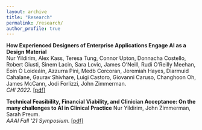 ```yaml
---
layout: archive
title: "Research"
permalink: /research/
author_profile: true
---
```


**How Experienced Designers of Enterprise Applications Engage AI as a Design Material**  
Nur Yildirim, Alex Kass, Teresa Tung, Connor Upton, Donnacha Costello, Robert Giusti, Sinem Lacin, Sara Lovic, James O’Neill, Rudi O’Reilly Meehan, Eoin Ó Loideáin, Azzurra Pini, Medb Corcoran, Jeremiah Hayes, Diarmuid Cahalane, Gaurav Shivhare, Luigi Castoro, Giovanni Caruso, Changhoon Oh, James McCann, Jodi Forlizzi, John Zimmerman.<br>
*CHI 2022.* [[pdf]](https://dl.acm.org/doi/pdf/10.1145/3491102.3517491)

**Technical Feasibility, Financial Viability, and Clinician Acceptance: On the many challenges to AI in Clinical Practice**
Nur Yildirim, John Zimmerman, Sarah Preum.<br>
*AAAI Fall '21 Symposium.* [[pdf]](https://dl.acm.org/doi/pdf/10.1145/3491102.3517491)
